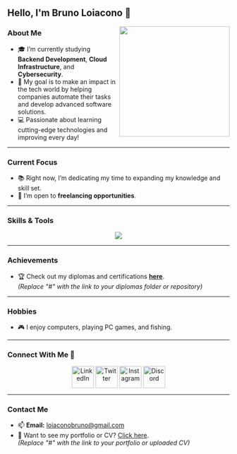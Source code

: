 ## Hello, I'm Bruno Loiacono 👋

<picture> <img align="right" src="https://github.com/7oSkaaa/7oSkaaa/blob/main/Images/Right_Side.gif?raw=true" width="250px"></picture>

### About Me  
- 🎓 I’m currently studying **Backend Development**, **Cloud Infrastructure**, and **Cybersecurity**.  
- 🌟 My goal is to make an impact in the tech world by helping companies automate their tasks and develop advanced software solutions.  
- 💻 Passionate about learning cutting-edge technologies and improving every day!  

---

### Current Focus  
- 📚 Right now, I’m dedicating my time to expanding my knowledge and skill set.  
- 🤝 I’m open to **freelancing opportunities**.  

---

### Skills & Tools  
<p align="center">
  <a href="https://skillicons.dev">
    <img src="https://skillicons.dev/icons?i=python,mysql,git,css,discord,postgre,github,html,java,js,linux,mongodb,nodejs,postman,react,vscode&perline=10" />
  </a>
</p>

---

### Achievements  
- 🏆 Check out my diplomas and certifications [**here**](#).  
*(Replace "#" with the link to your diplomas folder or repository)*  

---

### Hobbies  
- 🎮 I enjoy computers, playing PC games, and fishing.  

---

### Connect With Me 🤝  
<p align="center">
  <a href="https://www.linkedin.com/in/BrunoLoiacono/" target="blank"><img align="center" src="https://user-images.githubusercontent.com/88904952/234979284-68c11d7f-1acc-4f0c-ac78-044e1037d7b0.png" alt="LinkedIn" height="50" width="50" /></a>
  <a href="https://twitter.com/LoiaconoBruno08" target="blank"><img align="center" src="https://user-images.githubusercontent.com/88904952/234980676-61bfb021-ecc8-48f7-88e6-34c1b06c4a58.png" alt="Twitter" height="50" width="50" /></a> 
  <a href="https://www.instagram.com/brunoloiacono__/" target="blank"><img align="center" src="https://user-images.githubusercontent.com/88904952/234981169-2dd1e58f-4b7e-468c-8213-034ba62156c3.png" alt="Instagram" height="50" width="50" /></a>
  <a href="https://discordapp.com/users/Bl" target="blank"><img align="center" src="https://user-images.githubusercontent.com/88904952/234982627-019fd336-6248-453c-9b05-97c13fd1d207.png" alt="Discord" height="50" width="50" /></a>
</p>  

---

### Contact Me  
- 📫 **Email:** loiaconobruno@gmail.com  
- 📄 Want to see my portfolio or CV? [Click here](#).  
*(Replace "#" with the link to your portfolio or uploaded CV)*  
